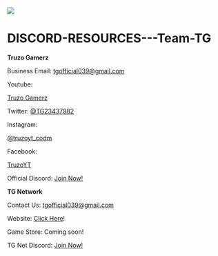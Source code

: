<image src = https://media.discordapp.net/attachments/884703572682502164/910356595228172338/TG.jpg>

# DISCORD-RESOURCES---Team-TG

**Truzo Gamerz**

Business Email: tgofficial039@gmail.com

Youtube:

[Truzo Gamerz](https://www.youtube.com/channel/UCagpPnlrEPfYVRibU1GOi5w/featured)


Twitter: [@TG23437982](https://twitter.com/TG23437982)


Instagram:

[@truzoyt_codm](https://www.instagram.com/truzoyt_codm/)


Facebook:

[TruzoYT](https://www.facebook.com/TruzoYT/)


Official Discord: [Join Now!](https://discord.gg/6kS83jUsQW)



**TG Network**

Contact Us: tgofficial039@gmail.com

Website: [Click Here](https://tgnetofficial.wixsite.com/about-tgnet)!

Game Store: Coming soon!

TG Net Discord: [Join Now!](https://discord.gg/czMrSWZfWP)
